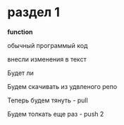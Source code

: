 # раздел 1

**function**



обычный программый код

внесли изменения в текст

Будет ли 


Будем скачивать из удвленого репо

Теперь будем тянуть - pull

Будем толкать еще раз - push 2 
